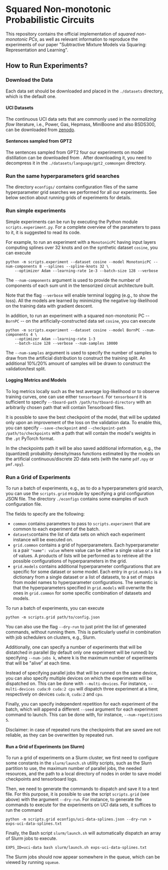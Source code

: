 # Squared Non-monotonic Probabilistic Circuits

This repository contains the official implementation of _squared non-monotonic PCs_,
as well as relevant information to reproduce the experiments of our paper "Subtractive Mixture Models via Squaring: Representation and Learning".

## How to Run Experiments?

### Download the Data

Each data set should be downloaded and placed in the ```./datasets``` directory,
which is the default one.

#### UCI Datasets

The continuous UCI data sets that are commonly used in the _normalizing flow_ literature, i.e.,
Power, Gas, Hepmass, MiniBoone and also BSDS300,
can be downloaded from [zenodo](https://zenodo.org/record/1161203#.Wmtf_XVl8eN).

#### Sentences sampled from GPT2

The sentences sampled from GPT2 four our experiments on model distillation can be downloaded from []().
After downloading it, you need to decompress it in the ```./datasets/language/gpt2_commongen``` directory.

### Run the same hyperparameters grid searches

The directory ```econfigs/``` contains configuration files of the same hyperparameter grid searches we performed for all our experiments.
See below section about running grids of experiments for details.

### Run simple experiments

Simple experiments can be run by executing the Python module ```scripts.experiment.py```.
For a complete overview of the parameters to pass to it, it is suggested to read its code. 

For example, to run an experiment with a ```MonotonicPC``` having input layers computing splines over 32 knots
and on the synthetic dataset ```cosine```, you can execute
```shell
python -m scripts.experiment --dataset cosine --model MonotonicPC --num-components 8 --splines --spline-knots 32 \
    --optimizer Adam --learning-rate 1e-3 --batch-size 128 --verbose
```
The ```--num-components``` argument is used to provide the number of components of each sum unit in the
tensorized circuit architecture built.

Note that the flag ```--verbose``` will enable terminal logging (e.g., to show the loss).
All the models are learned by minimizing the negative log-likelihood on the
training data with gradient descent.

In addition, to run an experiment with a squared non-monotonic PC -- ```BornPC``` --
on the artificially-constructed data set ```cosine```, you can execute
```shell
python -m scripts.experiment --dataset cosine --model BornPC --num-components 4 \
    --optimizer Adam --learning-rate 1-3
    --batch-size 128 --verbose --num-samples 10000
```
The ```--num-samples``` argument is used to specify the number of samples to draw from the
artificial distribution to construct the training split.
An additional 10%/20% amount of samples will be drawn to construct the validation/test split.

#### Logging Metrics and Models

To log metrics locally such as the test average log-likelihood or to observe training curves,
one can use either ```tensorboard```.
For ```tensorboard``` it is sufficient to specify
```--tboard-path /path/to/tboard-directory```
with an arbitrarily chosen path that will contain Tensorboard files.

It is possible to save the best checkpoint of the model, that will be updated only upon
an improvement of the loss on the validation data.
To enable this, you can specify
```--save-checkpoint``` and ```--checkpoint-path /path/to/checkpoints```
with a path that will contain the model's weights in the ```.pt``` PyTorch format.

In the checkpoints path it will be also saved additional information, e.g.,
the (quantized) probability density/mass functions estimated by the models on the
artificial continuous/discrete 2D data sets (with the name ```pdf.npy``` or ```pmf.npy```). 

### Run a Grid of Experiments

To run a batch of experiments, e.g., as to do a hyperparameters grid search,
you can use the ```scripts.grid``` module by specifying a grid configuration JSON file.
The directory ```./econfigs``` contains some examples of such configuration file.

The fields to specify are the following:

- ```common``` contains parameters to pass to ```scripts.experiment```
  that are common to each experiment of the batch. 
- ```datasets```contains the list of data sets on which each experiment instance will be executed on.
- ```grid.common``` contains a grid of hyperparameters.
  Each hyperparameter is a pair ```"name": value``` where value can be either a single value or a list of values.
  A products of lists will be performed as to retrieve all the possible configurations of hyperparameters in the grid.
- ```grid.models``` contains additional hyperparameter configurations that are specific for some
  dataset or some model. Each entry in ```grid.models``` is a dictionary from a single dataset or a list of datasets,
  to a set of maps from model names to hyperparameter configurations. The semantic is that the hyperparameters specified
  in ```grid.models``` will overwrite the ones in ```grid.common``` for some specific combination of datasets and models.

To run a batch of experiments, you can execute
```shell
python -m scripts.grid path/to/config.json
```
You can also use the flag ```--dry-run``` to just print the list of generated commands, without running them.
This is particularly useful in combination with job schedulers on clusters, e.g., Slurm.

Additionally, one can specify a number of experiments that will be distatched in parallel
(by default only one experiment will be runned) by specifying ```--num-jobs k```, where k is the maximum number
of experiments that will be "alive" at each time.

Instead of specifying parallel jobs that will be runned on the same device,
you can also specify multiple devices on which the experiments will be dispatched on.
This can be done with ```--multi-devices```.
For instance, ```--multi-devices cuda:0 cuda:2 cpu``` will dispatch three experiment at a time,
respectively on devices ```cuda:0```, ```cuda:2``` and ```cpu```.

Finally, you can specify independent repetition for each experiment of the batch,
which will append a different ```--seed``` argument for each experiment command to launch.
This can be done with, for instance, ```--num-repetitions 5```.

Disclaimer: in case of repeated runs the checkpoints that are saved are not reliable,
as they can be overwritten by repeated run.

#### Run a Grid of Experiments (on Slurm)

To run a grid of experiments on a Slurm cluster, we first need to configure some constants in the ```slurm/launch.sh```
utility scripts, such as the Slurn partition to use, the maximum number of parallel jobs, the needed resources,
and the path to a local directory of nodes in order to save model checkpoints and tensorboard logs.

Then, we need to generate the commands to dispatch and save it to a text file.
For this purpose, it is possible to use the script ```scripts.grid``` (see above) with the argument ```--dry-run```.
For instance, to generate the commands to execute for the experiments on UCI data sets, it suffices to run the command
```shell
python -m scripts.grid econfigs/uci-data-splines.json --dry-run > exps-uci-data-splines.txt
```
Finally, the Bash script ```slurm/launch.sh``` will automatically dispatch an array of Slurm jobs to execute.
```shell
EXPS_ID=uci-data bash slurm/launch.sh exps-uci-data-splines.txt
```
The Slurm jobs should now appear somewhere in the queue, which can be viewed by running ```squeue```.

